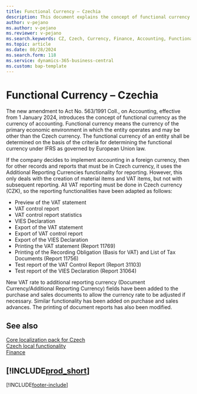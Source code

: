 ```yaml
---
title: Functional Currency – Czechia
description: This document explains the concept of functional currency and its application in Business Central.
author: v-pejano
ms.author: v-pejano
ms.reviewer: v-pejano
ms.search.keywords: CZ, Czech, Currency, Finance, Accounting, Functional Currency, Exchange Rates
ms.topic: article
ms.date: 08/28/2024
ms.search.form: 118
ms.service: dynamics-365-business-central
ms.custom: bap-template
---
```


# Functional Currency – Czechia

The new amendment to Act No. 563/1991 Coll., on Accounting, effective from 1 January 2024, introduces the concept of functional currency as the currency of accounting. Functional currency means the currency of the primary economic environment in which the entity operates and may be other than the Czech currency. The functional currency of an entity shall be determined on the basis of the criteria for determining the functional currency under IFRS as governed by European Union law.  

If the company decides to implement accounting in a foreign currency, then for other records and reports that must be in Czech currency, it uses the Additional Reporting Currencies functionality for reporting. However, this only deals with the creation of material items and VAT items, but not with subsequent reporting. All VAT reporting must be done in Czech currency (CZK), so the reporting functionalities have been adapted as follows:

- Preview of the VAT statement
- VAT control report
- VAT control report statistics
- VIES Declaration
- Export of the VAT statement
- Export of VAT control report
- Export of the VIES Declaration
- Printing the VAT statement (Report 11769)
- Printing of the Recording Obligation (Basis for VAT) and List of Tax Documents (Report 11756)
- Test report of the VAT Control Report (Report 31103)
- Test report of the VIES Declaration (Report 31064)

New VAT rate to additional reporting currency (Document Currency/Additional Reporting Currency) fields have been added to the purchase and sales documents to allow the currency rate to be adjusted if necessary. Similar functionality has been added on purchase and sales advances. The printing of document reports has also been modified.

## See also

[Core localization pack for Czech](ui-extensions-core-localization-pack-cz.md)  
[Czech local functionality](czech-local-functionality.md)  
[Finance](../../finance.md)  

## [!INCLUDE[prod_short](../../includes/free_trial_md.md)]  

[!INCLUDE[footer-include](../../includes/footer-banner.md)]